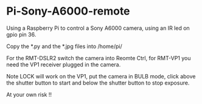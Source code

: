 # Pi-Sony-A6000-remote

Using a Raspberry Pi to control a Sony A6000 camera, using an IR led on gpio pin 36.

Copy the *.py and the *.jpg files into /home/pi/

For the RMT-DSLR2 switch the camera into Reomte Ctrl, for RMT-VP1 you need the VP1 receiver plugged in the camera.

Note LOCK will work on the VP1, put the camera in BULB mode, click above the shutter button to start and below the shutter button to stop exposure.

At your own risk !!

